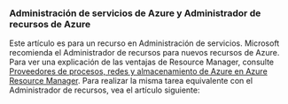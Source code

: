 ### <a name="azure-service-management-and-azure-resource-manager"></a>Administración de servicios de Azure y Administrador de recursos de Azure
Este artículo es para un recurso en Administración de servicios. Microsoft recomienda el Administrador de recursos para nuevos recursos de Azure. Para ver una explicación de las ventajas de Resource Manager, consulte [Proveedores de procesos, redes y almacenamiento de Azure en Azure Resource Manager](../articles/virtual-machines/virtual-machines-windows-compare-deployment-models.md). Para realizar la misma tarea equivalente con el Administrador de recursos, vea el artículo siguiente:



<!--HONumber=Jan17_HO3-->


